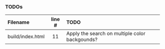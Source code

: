 ### TODOs
| Filename | line # | TODO
|:------|:------:|:------
| build/index.html | 11 | Apply the search on multiple color backgounds?